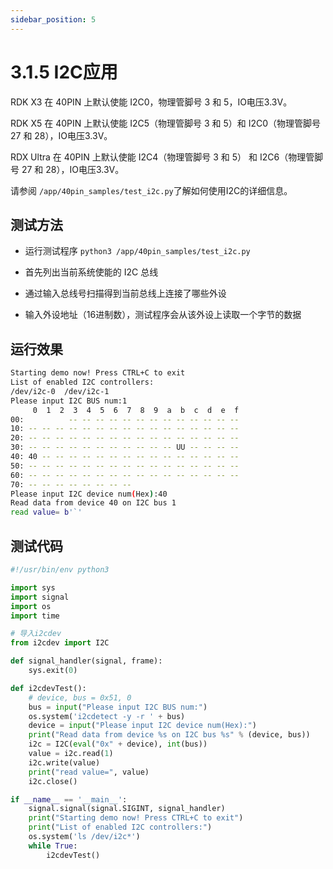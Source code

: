 ```yaml
---
sidebar_position: 5
---
```


# 3.1.5 I2C应用

RDK X3 在 40PIN 上默认使能 I2C0，物理管脚号 3 和 5，IO电压3.3V。

RDK X5 在 40PIN 上默认使能 I2C5（物理管脚号 3 和 5）和 I2C0（物理管脚号 27 和 28），IO电压3.3V。

RDX Ultra 在 40PIN 上默认使能 I2C4（物理管脚号 3 和 5） 和 I2C6（物理管脚号 27 和 28），IO电压3.3V。

请参阅 `/app/40pin_samples/test_i2c.py`了解如何使用I2C的详细信息。

## 测试方法

- 运行测试程序 `python3 /app/40pin_samples/test_i2c.py`

- 首先列出当前系统使能的 I2C 总线
- 通过输入总线号扫描得到当前总线上连接了哪些外设
- 输入外设地址（16进制数），测试程序会从该外设上读取一个字节的数据

## 运行效果

```bash
Starting demo now! Press CTRL+C to exit
List of enabled I2C controllers:
/dev/i2c-0  /dev/i2c-1
Please input I2C BUS num:1
     0  1  2  3  4  5  6  7  8  9  a  b  c  d  e  f
00:          -- -- -- -- -- -- -- -- -- -- -- -- --
10: -- -- -- -- -- -- -- -- -- -- -- -- -- -- -- --
20: -- -- -- -- -- -- -- -- -- -- -- -- -- -- -- --
30: -- -- -- -- -- -- -- -- -- -- -- UU -- -- -- --
40: 40 -- -- -- -- -- -- -- -- -- -- -- -- -- -- --
50: -- -- -- -- -- -- -- -- -- -- -- -- -- -- -- --
60: -- -- -- -- -- -- -- -- -- -- -- -- -- -- -- --
70: -- -- -- -- -- -- -- --
Please input I2C device num(Hex):40
Read data from device 40 on I2C bus 1
read value= b'`'
```

## 测试代码

```python
#!/usr/bin/env python3

import sys
import signal
import os
import time

# 导入i2cdev
from i2cdev import I2C

def signal_handler(signal, frame):
    sys.exit(0)

def i2cdevTest():
    # device, bus = 0x51, 0
    bus = input("Please input I2C BUS num:")
    os.system('i2cdetect -y -r ' + bus)
    device = input("Please input I2C device num(Hex):")
    print("Read data from device %s on I2C bus %s" % (device, bus))
    i2c = I2C(eval("0x" + device), int(bus))
    value = i2c.read(1)
    i2c.write(value)
    print("read value=", value)
    i2c.close()

if __name__ == '__main__':
    signal.signal(signal.SIGINT, signal_handler)
    print("Starting demo now! Press CTRL+C to exit")
    print("List of enabled I2C controllers:")
    os.system('ls /dev/i2c*')
    while True:
        i2cdevTest()
```
